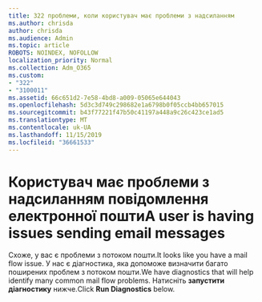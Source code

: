 ```yaml
---
title: 322 проблеми, коли користувач має проблеми з надсиланням
ms.author: chrisda
author: chrisda
ms.audience: Admin
ms.topic: article
ROBOTS: NOINDEX, NOFOLLOW
localization_priority: Normal
ms.collection: Adm_O365
ms.custom:
- "322"
- "3100011"
ms.assetid: 66c651d2-7e58-4bd8-a009-05065e644043
ms.openlocfilehash: 5d3c3d749c298682e1a6798b0f05ccb4bb657015
ms.sourcegitcommit: b43f77221f47b50c41197a448a9c26c423ce1ad5
ms.translationtype: MT
ms.contentlocale: uk-UA
ms.lasthandoff: 11/15/2019
ms.locfileid: "36661533"
---
```

# <a name="a-user-is-having-issues-sending-email-messages"></a><span data-ttu-id="ddece-102">Користувач має проблеми з надсиланням повідомлення електронної пошти</span><span class="sxs-lookup"><span data-stu-id="ddece-102">A user is having issues sending email messages</span></span>

<span data-ttu-id="ddece-103">Схоже, у вас є проблеми з потоком пошти.</span><span class="sxs-lookup"><span data-stu-id="ddece-103">It looks like you have a mail flow issue.</span></span> <span data-ttu-id="ddece-104">У нас є діагностика, яка допоможе визначити багато поширених проблем з потоком пошти.</span><span class="sxs-lookup"><span data-stu-id="ddece-104">We have diagnostics that will help identify many common mail flow problems.</span></span> <span data-ttu-id="ddece-105">Натисніть **запустити діагностику** нижче.</span><span class="sxs-lookup"><span data-stu-id="ddece-105">Click **Run Diagnostics** below.</span></span>
